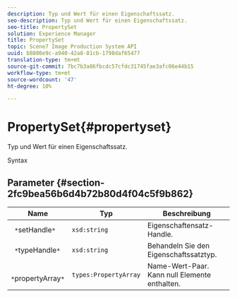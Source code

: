 ```yaml
---
description: Typ und Wert für einen Eigenschaftssatz.
seo-description: Typ und Wert für einen Eigenschaftssatz.
seo-title: PropertySet
solution: Experience Manager
title: PropertySet
topic: Scene7 Image Production System API
uuid: b8800e9c-a940-42a8-81cb-1798daf65477
translation-type: tm+mt
source-git-commit: 7bc7b3a86fbcdc57cfdc31745fae3afc06e44b15
workflow-type: tm+mt
source-wordcount: '47'
ht-degree: 10%

---
```



# PropertySet{#propertyset}

Typ und Wert für einen Eigenschaftssatz.

Syntax

## Parameter {#section-2fc9bea56b6d4b72b80d4f04c5f9b862}

| Name | Typ | Beschreibung |
|---|---|---|
| ` *`setHandle`*` | `xsd:string` | Eigenschaftensatz-Handle. |
| ` *`typeHandle`*` | `xsd:string` | Behandeln Sie den Eigenschaftssatztyp. |
| ` *`propertyArray`*` | `types:PropertyArray` | Name-Wert-Paar. Kann null Elemente enthalten. |

